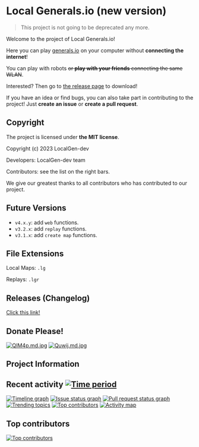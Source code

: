 # Local Generals.io (new version)

> This project is not going to be deprecated any more.

Welcome to the project of Local Generals.io!

Here you can play [generals.io](http://generals.io) on your computer without **connecting the internet**!

You can play with robots ~~or **play with your friends** connecting the same WLAN~~.

Interested? Then go to [the release page](http://github.com/LocalGen-dev/LocalGen-new/releases) to download!

If you have an idea or find bugs, you can also take part in contributing to the project! Just **create an issue** or **create a pull request**.

## Copyright

The project is licensed under **the MIT license**.

Copyright (c) 2023 LocalGen-dev

Developers: LocalGen-dev team

Contributors: see the list on the right bars.

We give our greatest thanks to all contributors who has contributed to our project.

## Future Versions

- `v4.x.y`: add `web` functions.
- `v3.2.x`: add `replay` functions.
- `v3.1.x`: add `create map` functions.

## File Extensions

Local Maps: `.lg`

Replays: `.lgr`

## Releases (Changelog)

[Click this link!](http://github.com/LocalGen-dev/LocalGen-new/releases)

## Donate Please!

[![QIM4p.md.jpg](https://i.imgtg.com/2023/01/19/QIM4p.md.jpg)](https://imgtg.com/image/QIM4p)
[![Quwij.md.jpg](https://i.imgtg.com/2023/01/19/Quwij.md.jpg)](https://imgtg.com/image/Quwij)

## Project Information

## Recent activity [![Time period](https://images.repography.com/34099006/LocalGen-dev/LocalGen-new/recent-activity/_Oz79uR6v6lqrovPTtdqbA3PhmIoujyqAu3icIHymGI/bipMPxVZoAZcw5LYse-BNGymcq7pCzZSzroqWzpOPFk_badge.svg)](https://repography.com)

[![Timeline graph](https://images.repography.com/34099006/LocalGen-dev/LocalGen-new/recent-activity/_Oz79uR6v6lqrovPTtdqbA3PhmIoujyqAu3icIHymGI/bipMPxVZoAZcw5LYse-BNGymcq7pCzZSzroqWzpOPFk_timeline.svg)](https://github.com/LocalGen-dev/LocalGen-new/commits)
[![Issue status graph](https://images.repography.com/34099006/LocalGen-dev/LocalGen-new/recent-activity/_Oz79uR6v6lqrovPTtdqbA3PhmIoujyqAu3icIHymGI/bipMPxVZoAZcw5LYse-BNGymcq7pCzZSzroqWzpOPFk_issues.svg)](https://github.com/LocalGen-dev/LocalGen-new/issues)
[![Pull request status graph](https://images.repography.com/34099006/LocalGen-dev/LocalGen-new/recent-activity/_Oz79uR6v6lqrovPTtdqbA3PhmIoujyqAu3icIHymGI/bipMPxVZoAZcw5LYse-BNGymcq7pCzZSzroqWzpOPFk_prs.svg)](https://github.com/LocalGen-dev/LocalGen-new/pulls)
[![Trending topics](https://images.repography.com/34099006/LocalGen-dev/LocalGen-new/recent-activity/_Oz79uR6v6lqrovPTtdqbA3PhmIoujyqAu3icIHymGI/bipMPxVZoAZcw5LYse-BNGymcq7pCzZSzroqWzpOPFk_words.svg)](https://github.com/LocalGen-dev/LocalGen-new/commits)
[![Top contributors](https://images.repography.com/34099006/LocalGen-dev/LocalGen-new/recent-activity/_Oz79uR6v6lqrovPTtdqbA3PhmIoujyqAu3icIHymGI/bipMPxVZoAZcw5LYse-BNGymcq7pCzZSzroqWzpOPFk_users.svg)](https://github.com/LocalGen-dev/LocalGen-new/graphs/contributors)
[![Activity map](https://images.repography.com/34099006/LocalGen-dev/LocalGen-new/recent-activity/_Oz79uR6v6lqrovPTtdqbA3PhmIoujyqAu3icIHymGI/bipMPxVZoAZcw5LYse-BNGymcq7pCzZSzroqWzpOPFk_map.svg)](https://github.com/LocalGen-dev/LocalGen-new/commits)

## Top contributors

[![Top contributors](https://images.repography.com/34099006/LocalGen-dev/LocalGen-new/top-contributors/_Oz79uR6v6lqrovPTtdqbA3PhmIoujyqAu3icIHymGI/bipMPxVZoAZcw5LYse-BNGymcq7pCzZSzroqWzpOPFk_table.svg)](https://github.com/LocalGen-dev/LocalGen-new/graphs/contributors)
